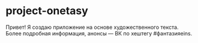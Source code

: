 # project-onetasy
Привет! Я создаю приложение на основе художественного текста. Более подробная информация, анонсы — ВК по хештегу #фантазияeins.
